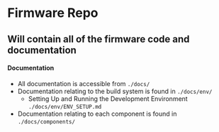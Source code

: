 # Firmware Repo

## Will contain all of the firmware code and documentation

#### Documentation

- All documentation is accessible from `./docs/`
- Documentation relating to the build system is found in `./docs/env/`
    - Setting Up and Running the Development Environment `./docs/env/ENV_SETUP.md`
- Documentation relating to each component is found in `./docs/components/`
